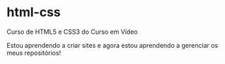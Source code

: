 # html-css
 Curso de HTML5  e CSS3 do Curso em Vídeo

Estou aprendendo a criar sites e agora estou aprendendo a gerenciar os meus repositórios!